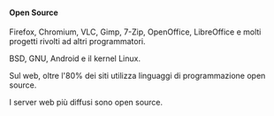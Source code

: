 #### Open Source

Firefox, Chromium, VLC, Gimp, 7-Zip, OpenOffice, LibreOffice e molti progetti rivolti ad altri programmatori.

BSD, GNU, Android e il kernel Linux.

Sul web, oltre l'80% dei siti utilizza linguaggi di programmazione open source.

I server web più diffusi sono open source.


<aside class="notes">
</aside>
